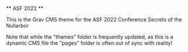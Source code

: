 ** ASF 2022 **

This is the Grav CMS theme for the ASF 2022 Conference Secrets of the Nullarbor

Note that while the "themes" folder is frequently updated, as this is a dynamic CMS file the "pages" folder is often out of sync with reality!